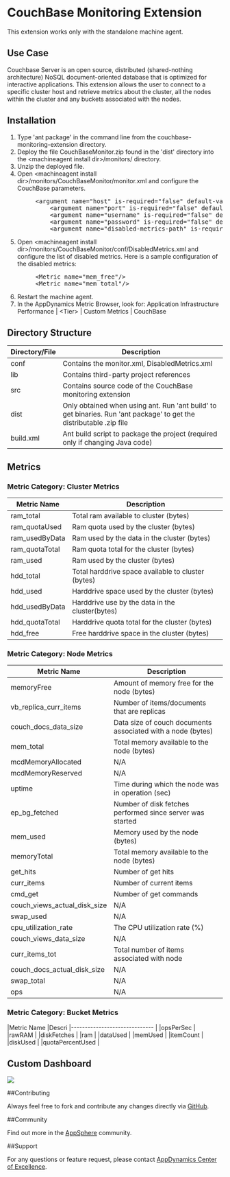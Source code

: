 CouchBase Monitoring Extension
============================

This extension works only with the standalone machine agent.

## Use Case

Couchbase Server is an open source, distributed (shared-nothing architecture) NoSQL document-oriented database that is optimized for interactive applications. This extension allows the user to connect to a specific cluster host and retrieve metrics about the cluster, all the nodes within the cluster and any buckets associated with the nodes.  

## Installation
<ol>
	<li>Type 'ant package' in the command line from the couchbase-monitoring-extension directory.
	</li>
	<li>Deploy the file CouchBaseMonitor.zip found in the 'dist' directory into the &lt;machineagent install dir&gt;/monitors/ directory.
	</li>
	<li>Unzip the deployed file.
	</li>
	<li>Open &lt;machineagent install dir&gt;/monitors/CouchBaseMonitor/monitor.xml and configure the CouchBase parameters.
<p></p>
<pre>
	 &lt;argument name="host" is-required="false" default-value="localhost"/&gt;
         &lt;argument name="port" is-required="false" default-value="8091"/&gt;
         &lt;argument name="username" is-required="false" default-value="username"/&gt;
         &lt;argument name="password" is-required="false" default-value="password"/&gt;
         &lt;argument name="disabled-metrics-path" is-required="false" default-value="monitors/CouchBaseMonitor/conf/DisabledMetrics.xml"/&gt;
</pre>
	</li>
	<li>Open &lt;machineagent install dir&gt;/monitors/CouchBaseMonitor/conf/DisabledMetrics.xml and configure the list of disabled metrics. Here is a sample configuration of the disabled metrics:
<p></p>
<pre>
	 &lt;Metric name="mem_free"/&gt;
	 &lt;Metric name="mem_total"/&gt;
</pre>
	</li>	
	<li> Restart the machine agent.
	</li>
	<li>In the AppDynamics Metric Browser, look for: Application Infrastructure Performance | &lt;Tier&gt; | Custom Metrics | CouchBase
	</li>
</ol>

## Directory Structure

| Directory/File | Description |
|----------------|-------------|
|conf            | Contains the monitor.xml, DisabledMetrics.xml |
|lib             | Contains third-party project references |
|src             | Contains source code of the CouchBase monitoring extension |
|dist            | Only obtained when using ant. Run 'ant build' to get binaries. Run 'ant package' to get the distributable .zip file |
|build.xml       | Ant build script to package the project (required only if changing Java code) |

## Metrics

### Metric Category: Cluster Metrics

|Metric Name            	|Description|
|------------------------------	|------------|
|ram_total        		|Total ram available to cluster (bytes)
|ram_quotaUsed        		|Ram quota used by the cluster (bytes)
|ram_usedByData         	|Ram used by the data in the cluster (bytes)
|ram_quotaTotal         	|Ram quota total for the cluster (bytes)
|ram_used	        	|Ram used by the cluster (bytes)
|hdd_total       		|Total harddrive space available to cluster (bytes)
|hdd_used       		|Harddrive space used by the cluster (bytes)
|hdd_usedByData       		|Harddrive use by the data in the cluster(bytes)
|hdd_quotaTotal       		|Harddrive quota total for the cluster (bytes)
|hdd_free       		|Free harddrive space in the cluster (bytes)

### Metric Category: Node Metrics

|Metric Name            	|Description|
|------------------------------	|-----------|
|memoryFree        		|Amount of memory free for the node (bytes)
|vb_replica_curr_items  	|Number of items/documents that are replicas 
|couch_docs_data_size         	|Data size of couch documents associated with a node (bytes)
|mem_total	        	|Total memory available to the node (bytes)
|mcdMemoryAllocated       	|N/A
|mcdMemoryReserved       	|N/A
|uptime       			|Time during which the node was in operation (sec)
|ep_bg_fetched       		|Number of disk fetches performed since server was started
|mem_used       		|Memory used by the node (bytes)
|memoryTotal        		|Total memory available to the node (bytes)
|get_hits  			|Number of get hits
|curr_items         		|Number of current items
|cmd_get	        	|Number of get commands
|couch_views_actual_disk_size   |N/A
|swap_used       		|N/A
|cpu_utilization_rate       	|The CPU utilization rate (%)
|couch_views_data_size       	|N/A
|curr_items_tot       		|Total number of items associated with node
|couch_docs_actual_disk_size    |N/A
|swap_total       		|N/A
|ops       			|N/A

### Metric Category: Bucket Metrics

|Metric Name            	|Descri
|------------------------------	|
|opsPerSec        		|
|rawRAM  			|
|diskFetches         		|
|ram         			|
|dataUsed	        	|
|memUsed       			|
|itemCount       		|
|diskUsed       		|
|quotaPercentUsed       	|


## Custom Dashboard

![](https://raw.github.com/Appdynamics/couchbase-monitoring-extension/master/CouchBase%20Dashboard.png)

##Contributing

Always feel free to fork and contribute any changes directly via [GitHub](https://github.com/Appdynamics/couchbase-monitoring-extension).

##Community

Find out more in the [AppSphere](http://appsphere.appdynamics.com) community.

##Support

For any questions or feature request, please contact [AppDynamics Center of Excellence](mailto:ace-request@appdynamics.com).

